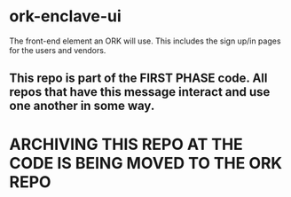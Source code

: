 # ork-enclave-ui
The front-end element an ORK will use. This includes the sign up/in pages for the users and vendors.

## This repo is part of the FIRST PHASE code. All repos that have this message interact and use one another in some way.

# ARCHIVING THIS REPO AT THE CODE IS BEING MOVED TO THE ORK REPO
